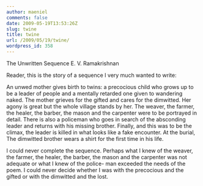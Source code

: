 ```yaml
---
author: maeniel
comments: false
date: 2009-05-19T13:53:26Z
slug: twine
title: twine
url: /2009/05/19/twine/
wordpress_id: 358
---
```


The Unwritten Sequence
E. V. Ramakrishnan

Reader, this is the story of a sequence
I very much wanted to write:

An unwed mother
gives birth to twins:
a precocious child
who grows up to be a leader of people
and a mentally retarded one given to wandering naked.
The mother grieves for
the gifted and cares for the dimwitted.
Her agony is great but the whole village stands by her.
The weaver, the farmer, 
the healer, the barber, the mason
and the carpenter were to be portrayed in detail.
There is also a policeman 
who goes in search of the absconding 
leader and returns with his missing brother.
Finally, and this was to be the climax,
the leader is killed in what looks like
a fake encounter.
At the burial,
The dimwitted brother wears a shirt
for the first time in his life.

I could never complete the sequence.
Perhaps what I knew of the weaver,
the farmer, the healer, the barber,
the mason and the carpenter was not
adequate or what I knew of the police-
man exceeded the needs of the poem.
I could never decide whether I was with
the precocious and the gifted
or with the dimwitted and the lost.


